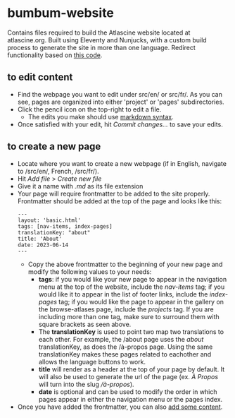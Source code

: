 # bumbum-website

Contains files required to build the Atlascine website located at atlascine.org. Built using Eleventy and Nunjucks, with a custom build process to generate the site in more than one language. Redirect functionality based on [this code](https://gist.github.com/BrianMitchL/f93622a46f4476b7514995ff502d8d17).

## to edit content

- Find the webpage you want to edit under src/en/ or src/fr/. As you can see, pages are organized into either 'project' or 'pages' subdirectories.
- Click the pencil icon on the top-right to edit a file.
  - The edits you make should use [markdown syntax](https://www.markdownguide.org/cheat-sheet/).
- Once satisfied with your edit, hit *Commit changes...* to save your edits.

## to create a new page

- Locate where you want to create a new webpage (if in English, navigate to /src/en/, French, /src/fr/).
- Hit *Add file* > *Create new file*
- Give it a name with *.md* as its file extension
- Your page will require frontmatter to be added to the site properly. Frontmatter should be added at the top of the page and looks like this:
  ```
  ---
  layout: 'basic.html'
  tags: [nav-items, index-pages]
  translationKey: "about"
  title: 'About'
  date: 2023-06-14
  ---
  ```
   - Copy the above frontmatter to the beginning of your new page and modify the following values to your needs:
     - **tags**: if you would like your new page to appear in the navigation menu at the top of the website, include the *nav-items* tag; if you would like it to appear in the list of footer links, include the *index-pages* tag; if you would like the page to appear in the gallery on the browse-atlases page, include the *projects* tag. If you are including more than one tag, make sure to surround them with square brackets as seen above.
     - The **translationKey** is used to point two map two translations to each other. For example, the /about page uses the *about* translationKey, as does the /à-propos page. Using the same translationKey makes these pages related to eachother and allows the language buttons to work.
     - **title** will render as a header at the top of your page by default. It will also be used to generate the url of the page (ex. *À Propos* will turn into the slug */à-propos*).
     - **date** is optional and can be used to modify the order in which pages appear in either the navigation menu or the pages index.
- Once you have added the frontmatter, you can also [add some content](#to-edit-content).
  
